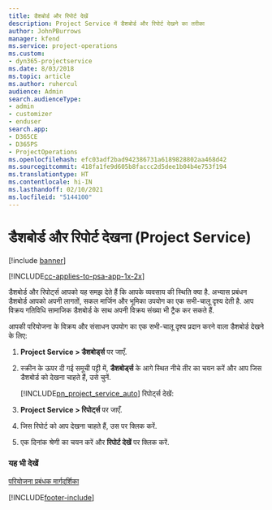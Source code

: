 ```yaml
---
title: डैशबोर्ड और रिपोर्ट देखें
description: Project Service में डैशबोर्ड और रिपोर्ट देखने का तरीका
author: JohnPBurrows
manager: kfend
ms.service: project-operations
ms.custom:
- dyn365-projectservice
ms.date: 8/03/2018
ms.topic: article
ms.author: ruhercul
audience: Admin
search.audienceType:
- admin
- customizer
- enduser
search.app:
- D365CE
- D365PS
- ProjectOperations
ms.openlocfilehash: efc03adf2bad942386731a6189828802aa468d42
ms.sourcegitcommit: 418fa1fe9d605b8faccc2d5dee1b04b4e753f194
ms.translationtype: HT
ms.contentlocale: hi-IN
ms.lasthandoff: 02/10/2021
ms.locfileid: "5144100"
---
```

# <a name="view-dashboards-and-reports-project-service"></a>डैशबोर्ड और रिपोर्ट देखना (Project Service)

[!include [banner](../includes/psa-now-project-operations.md)]

[!INCLUDE[cc-applies-to-psa-app-1x-2x](../includes/cc-applies-to-psa-app-1x-2x.md)]

डैशबोर्ड और रिपोर्ट्स आपको यह समझ देते हैं कि आपके व्‍यवसाय की स्थिति क्‍या है. अभ्यास प्रबंधन डैशबोर्ड आपको अपनी लागतों, सकल मार्जिन और भूमिका उपयोग का एक सभी-चालू दृश्‍य देती है. आप विक्रय गतिविधि सामाजिक डैशबोर्ड के साथ अपनी विक्रय संख्‍या भी ट्रैक कर सकते हैं.  
  
 आपकी परियोजना के विक्रय और संसाधन उपयोग का एक सभी-चालू दृश्‍य प्रदान करने वाला डैशबोर्ड देखने के लिए:  
  
1. **Project Service > डैशबोर्ड्स** पर जाएँ.  
  
2. स्क्रीन के ऊपर दी गई समूची पट्टी में, **डैशबोर्ड्स** के आगे स्थित नीचे तीर का चयन करें और आप जिस डैशबोर्ड को देखना चाहते हैं, उसे चुनें.  
  
   [!INCLUDE[pn_project_service_auto](../includes/pn-project-service-auto.md)] रिपोर्ट्स देखें:  
  
3. **Project Service > रिपोर्ट्स** पर जाएँ.  
  
4. जिस रिपोर्ट को आप देखना चाहते हैं, उस पर क्लिक करें.  
  
5. एक दिनांक श्रेणी का चयन करें और **रिपोर्ट देखें** पर क्लिक करें.  
  
### <a name="see-also"></a>यह भी देखें  
 [परियोजना प्रबंधक मार्गदर्शिका](../psa/project-manager-guide.md)


[!INCLUDE[footer-include](../includes/footer-banner.md)]